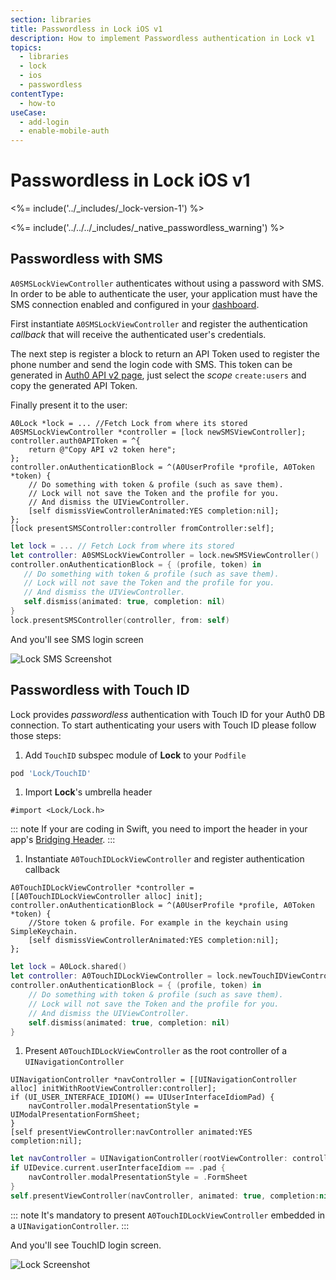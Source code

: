 ```yaml
---
section: libraries
title: Passwordless in Lock iOS v1
description: How to implement Passwordless authentication in Lock v1
topics:
  - libraries
  - lock
  - ios
  - passwordless
contentType:
  - how-to
useCase:
  - add-login
  - enable-mobile-auth
---
```

# Passwordless in Lock iOS v1

<%= include('../_includes/_lock-version-1') %>

<%= include('../../../_includes/_native_passwordless_warning') %>

## Passwordless with SMS

`A0SMSLockViewController` authenticates without using a password with SMS. In order to be able to authenticate the user, your application must have the SMS connection enabled and configured in your [dashboard](${manage_url}/#/connections/passwordless).

First instantiate `A0SMSLockViewController` and register the authentication <dfn data-key="callback">callback</dfn> that will receive the authenticated user's credentials.

The next step is register a block to return an API Token used to register the  phone number and send the login code with SMS. This token can be generated in  [Auth0 API v2 page](/api/v2), just select the <dfn data-key="scope">scope</dfn> `create:users` and copy the generated API Token.

Finally present it to the user:
```objc
A0Lock *lock = ... //Fetch Lock from where its stored
A0SMSLockViewController *controller = [lock newSMSViewController];
controller.auth0APIToken = ^{
    return @"Copy API v2 token here";
};
controller.onAuthenticationBlock = ^(A0UserProfile *profile, A0Token *token) {
    // Do something with token & profile (such as save them).
    // Lock will not save the Token and the profile for you.
    // And dismiss the UIViewController.
    [self dismissViewControllerAnimated:YES completion:nil];
};
[lock presentSMSController:controller fromController:self];
```

```swift
let lock = ... // Fetch Lock from where its stored
let controller: A0SMSLockViewController = lock.newSMSViewController()
controller.onAuthenticationBlock = { (profile, token) in
   // Do something with token & profile (such as save them).
   // Lock will not save the Token and the profile for you.
   // And dismiss the UIViewController.
   self.dismiss(animated: true, completion: nil)
}
lock.presentSMSController(controller, from: self)
```
And you'll see SMS login screen

![Lock SMS Screenshot](/media/articles/libraries/lock-ios/Lock-SMS-Screenshot.png)

## Passwordless with Touch ID

Lock provides <dfn data-key="passwordless">passwordless</dfn> authentication with Touch ID for your Auth0 DB connection. To start authenticating your users with Touch ID please follow those steps:

1. Add `TouchID` subspec module of **Lock** to your `Podfile`
  ```ruby
  pod 'Lock/TouchID'
  ```

1. Import **Lock**'s umbrella header
  ```objc
  #import <Lock/Lock.h>
  ```
  ::: note
  If your are coding in Swift, you need to import the header in your app's [Bridging Header](https://developer.apple.com/library/ios/documentation/swift/conceptual/buildingcocoaapps/MixandMatch.html).
  :::

1. Instantiate `A0TouchIDLockViewController` and register authentication callback
  ```objc
  A0TouchIDLockViewController *controller = [[A0TouchIDLockViewController alloc] init];
  controller.onAuthenticationBlock = ^(A0UserProfile *profile, A0Token *token) {
      //Store token & profile. For example in the keychain using SimpleKeychain.
      [self dismissViewControllerAnimated:YES completion:nil];
  };
  ```
  ```swift
  let lock = A0Lock.shared()
  let controller: A0TouchIDLockViewController = lock.newTouchIDViewController()
  controller.onAuthenticationBlock = { (profile, token) in
      // Do something with token & profile (such as save them).
      // Lock will not save the Token and the profile for you.
      // And dismiss the UIViewController.
      self.dismiss(animated: true, completion: nil)
  }
  ```

1. Present `A0TouchIDLockViewController` as the root controller of a `UINavigationController`
  ```objc
  UINavigationController *navController = [[UINavigationController alloc] initWithRootViewController:controller];
  if (UI_USER_INTERFACE_IDIOM() == UIUserInterfaceIdiomPad) {
      navController.modalPresentationStyle = UIModalPresentationFormSheet;
  }
  [self presentViewController:navController animated:YES completion:nil];
  ```
  ```swift
  let navController = UINavigationController(rootViewController: controller)
  if UIDevice.current.userInterfaceIdiom == .pad {
      navController.modalPresentationStyle = .FormSheet
  }
  self.presentViewController(navController, animated: true, completion:nil)
  ```
  ::: note
  It's mandatory to present `A0TouchIDLockViewController` embedded in a `UINavigationController`.
  :::

And you'll see TouchID login screen.

![Lock Screenshot](/media/articles/libraries/lock-ios/Lock-TouchID-Screenshot.png)
